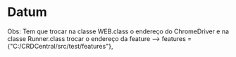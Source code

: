 # Datum

Obs: Tem que trocar na classe WEB.class o endereço do ChromeDriver e na classe Runner.class trocar o endereço da feature --> features = {"C:/CRDCentral/src/test/features"},
